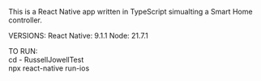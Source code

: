 This is a React Native app written in TypeScript simualting a Smart Home controller.

VERSIONS:
React Native: 9.1.1
Node: 21.7.1

TO RUN:  
cd - RussellJowellTest  
npx react-native run-ios
